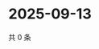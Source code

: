 # 2025-09-13

共 0 条

<!-- BEGIN ZHIHUQUESTIONS -->
<!-- 最后更新时间 Sat Sep 13 2025 10:08:49 GMT+0800 (China Standard Time) -->

<!-- END ZHIHUQUESTIONS -->
